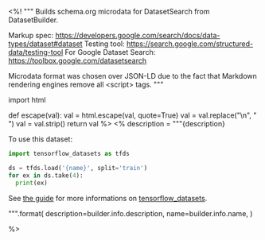 <%!
"""
Builds schema.org microdata for DatasetSearch from DatasetBuilder.

Markup spec: https://developers.google.com/search/docs/data-types/dataset#dataset
Testing tool: https://search.google.com/structured-data/testing-tool
For Google Dataset Search: https://toolbox.google.com/datasetsearch

Microdata format was chosen over JSON-LD due to the fact that Markdown
rendering engines remove all \<script\> tags.
"""

import html

def escape(val):
  val = html.escape(val, quote=True)
  val = val.replace("\n", "&#10;")
  val = val.strip()
  return val
%>
<%
description = """{description}

To use this dataset:

```python
import tensorflow_datasets as tfds

ds = tfds.load('{name}', split='train')
for ex in ds.take(4):
  print(ex)
```

See [the guide](https://www.tensorflow.org/datasets/overview) for more
informations on [tensorflow_datasets](https://www.tensorflow.org/datasets).

""".format(
    description=builder.info.description,
    name=builder.info.name,
)

%>

<div itemscope itemtype="http://schema.org/Dataset">
  <div itemscope itemprop="includedInDataCatalog" itemtype="http://schema.org/DataCatalog">
    <meta itemprop="name" content="TensorFlow Datasets" />
  </div>
  <meta itemprop="name" content="${builder.info.name}" />
  <meta itemprop="description" content="${escape(description)}" />
  <meta itemprop="url" content="https://www.tensorflow.org/datasets/catalog/${builder.info.name}" />
  <meta itemprop="sameAs" content="${escape(builder.info.homepage)}" />
  <meta itemprop="citation" content="${escape(builder.info.citation)}" />
</div>
